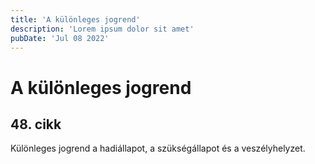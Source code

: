 ```yaml
---
title: 'A különleges jogrend'
description: 'Lorem ipsum dolor sit amet'
pubDate: 'Jul 08 2022'
---
```


# A különleges jogrend

## 48. cikk
Különleges jogrend a hadiállapot, a szükségállapot és a veszélyhelyzet.
